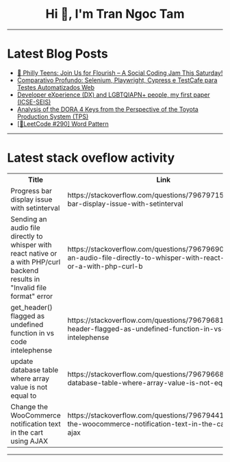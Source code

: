 <h1 align="center">Hi 👋, I'm Tran Ngoc Tam</h1>

---

# Latest Blog Posts 
<!-- BLOG-POST-LIST:START -->
- [🎉 Philly Teens: Join Us for Flourish – A Social Coding Jam This Saturday!](https://dev.to/anvitha_vemula_fc40f81502/philly-teens-join-us-for-flourish-a-social-coding-jam-this-saturday-4ja3)
- [Comparativo Profundo: Selenium, Playwright, Cypress e TestCafe para Testes Automatizados Web](https://dev.to/ikauedev/comparativo-profundo-selenium-playwright-cypress-e-testcafe-para-testes-automatizados-web-2o5k)
- [Developer eXperience &lpar;DX&rpar; and LGBTQIAPN+ people, my first paper &lpar;ICSE-SEIS&rpar;](https://dev.to/edwassouf/developer-experience-dx-and-lgbtqiapn-people-my-first-paper-icse-seis-1m6b)
- [Analysis of the DORA 4 Keys from the Perspective of the Toyota Production System &lpar;TPS&rpar;](https://dev.to/sean2121/analysis-of-the-dora-4-keys-from-the-perspective-of-the-toyota-production-system-tps-791)
- [[📝LeetCode #290] Word Pattern](https://dev.to/shine7on/leetcode-290-word-pattern-1aba)
<!-- BLOG-POST-LIST:END -->

---

# Latest stack oveflow activity
<table>
  <tr><th>Title</th><th>Link</th></tr>
  <!-- STACKOVERFLOW:START --><tr><td>Progress bar display issue with setinterval</td><td>https://stackoverflow.com/questions/79679715/progress-bar-display-issue-with-setinterval</td></tr><tr><td>Sending an audio file directly to whisper with react native or a with PHP/curl backend results in &quot;Invalid file format&quot; error</td><td>https://stackoverflow.com/questions/79679690/sending-an-audio-file-directly-to-whisper-with-react-native-or-a-with-php-curl-b</td></tr><tr><td>get_header&lpar;&rpar; flagged as undefined function in vs code intelephense</td><td>https://stackoverflow.com/questions/79679681/get-header-flagged-as-undefined-function-in-vs-code-intelephense</td></tr><tr><td>update database table where array value is not equal to</td><td>https://stackoverflow.com/questions/79679668/update-database-table-where-array-value-is-not-equal-to</td></tr><tr><td>Change the WooCommerce notification text in the cart using AJAX</td><td>https://stackoverflow.com/questions/79679441/change-the-woocommerce-notification-text-in-the-cart-using-ajax</td></tr><!-- STACKOVERFLOW:END -->
</table>

---


